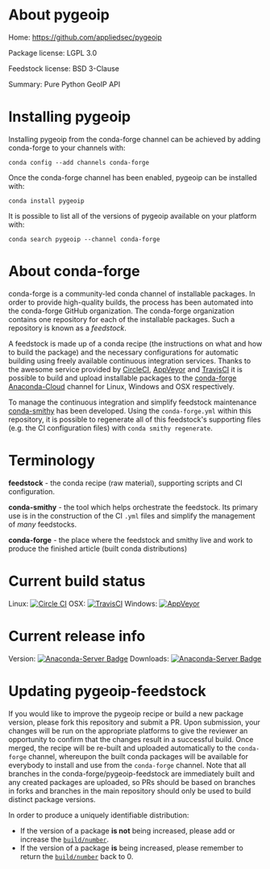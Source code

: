 About pygeoip
=============

Home: https://github.com/appliedsec/pygeoip

Package license: LGPL 3.0

Feedstock license: BSD 3-Clause

Summary: Pure Python GeoIP API



Installing pygeoip
==================

Installing pygeoip from the conda-forge channel can be achieved by adding conda-forge to your channels with:

```
conda config --add channels conda-forge
```

Once the conda-forge channel has been enabled, pygeoip can be installed with:

```
conda install pygeoip
```

It is possible to list all of the versions of pygeoip available on your platform with:

```
conda search pygeoip --channel conda-forge
```


About conda-forge
=================

conda-forge is a community-led conda channel of installable packages.
In order to provide high-quality builds, the process has been automated into the
conda-forge GitHub organization. The conda-forge organization contains one repository
for each of the installable packages. Such a repository is known as a *feedstock*.

A feedstock is made up of a conda recipe (the instructions on what and how to build
the package) and the necessary configurations for automatic building using freely
available continuous integration services. Thanks to the awesome service provided by
[CircleCI](https://circleci.com/), [AppVeyor](http://www.appveyor.com/)
and [TravisCI](https://travis-ci.org/) it is possible to build and upload installable
packages to the [conda-forge](https://anaconda.org/conda-forge)
[Anaconda-Cloud](http://docs.anaconda.org/) channel for Linux, Windows and OSX respectively.

To manage the continuous integration and simplify feedstock maintenance
[conda-smithy](http://github.com/conda-forge/conda-smithy) has been developed.
Using the ``conda-forge.yml`` within this repository, it is possible to regenerate all of
this feedstock's supporting files (e.g. the CI configuration files) with ``conda smithy regenerate``.


Terminology
===========

**feedstock** - the conda recipe (raw material), supporting scripts and CI configuration.

**conda-smithy** - the tool which helps orchestrate the feedstock.
                   Its primary use is in the construction of the CI ``.yml`` files
                   and simplify the management of *many* feedstocks.

**conda-forge** - the place where the feedstock and smithy live and work to
                  produce the finished article (built conda distributions)

Current build status
====================

Linux: [![Circle CI](https://circleci.com/gh/conda-forge/pygeoip-feedstock.svg?style=shield)](https://circleci.com/gh/conda-forge/pygeoip-feedstock)
OSX: [![TravisCI](https://travis-ci.org/conda-forge/pygeoip-feedstock.svg?branch=master)](https://travis-ci.org/conda-forge/pygeoip-feedstock)
Windows: [![AppVeyor](https://ci.appveyor.com/api/projects/status/github/conda-forge/pygeoip-feedstock?svg=True)](https://ci.appveyor.com/project/conda-forge/pygeoip-feedstock/branch/master)

Current release info
====================
Version: [![Anaconda-Server Badge](https://anaconda.org/conda-forge/pygeoip/badges/version.svg)](https://anaconda.org/conda-forge/pygeoip)
Downloads: [![Anaconda-Server Badge](https://anaconda.org/conda-forge/pygeoip/badges/downloads.svg)](https://anaconda.org/conda-forge/pygeoip)


Updating pygeoip-feedstock
==========================

If you would like to improve the pygeoip recipe or build a new
package version, please fork this repository and submit a PR. Upon submission,
your changes will be run on the appropriate platforms to give the reviewer an
opportunity to confirm that the changes result in a successful build. Once
merged, the recipe will be re-built and uploaded automatically to the
`conda-forge` channel, whereupon the built conda packages will be available for
everybody to install and use from the `conda-forge` channel.
Note that all branches in the conda-forge/pygeoip-feedstock are
immediately built and any created packages are uploaded, so PRs should be based
on branches in forks and branches in the main repository should only be used to
build distinct package versions.

In order to produce a uniquely identifiable distribution:
 * If the version of a package **is not** being increased, please add or increase
   the [``build/number``](http://conda.pydata.org/docs/building/meta-yaml.html#build-number-and-string).
 * If the version of a package **is** being increased, please remember to return
   the [``build/number``](http://conda.pydata.org/docs/building/meta-yaml.html#build-number-and-string)
   back to 0.
